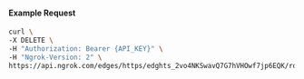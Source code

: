 <!-- Code generated for API Clients. DO NOT EDIT. -->
#### Example Request
```bash
curl \
-X DELETE \
-H "Authorization: Bearer {API_KEY}" \
-H "Ngrok-Version: 2" \
https://api.ngrok.com/edges/https/edghts_2vo4NKSwavQ7G7hVHOwf7jp6EQK/routes/edghtsrt_2vo4NNFEhOPe2oU5P1fHI2ai9lv/webhook_verification
